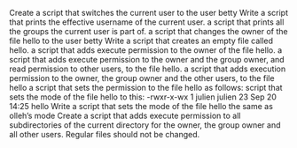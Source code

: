 Create a script that switches the current user to the user betty
Write a script that prints the effective username of the current user.
a script that prints all the groups the current user is part of.
a script that changes the owner of the file hello to the user betty
Write a script that creates an empty file called hello.
a script that adds execute permission to the owner of the file hello.
a script that adds execute permission to the owner and the group owner, and read permission to other users, to the file hello.
a script that adds execution permission to the owner, the group owner and the other users, to the file hello
a script that sets the permission to the file hello as follows:
 script that sets the mode of the file hello to this:
-rwxr-x-wx 1 julien julien 23 Sep 20 14:25 hello
Write a script that sets the mode of the file hello the same as olleh’s mode
Create a script that adds execute permission to all subdirectories of the current directory for the owner, the group owner and all other users. Regular files should not be changed.
